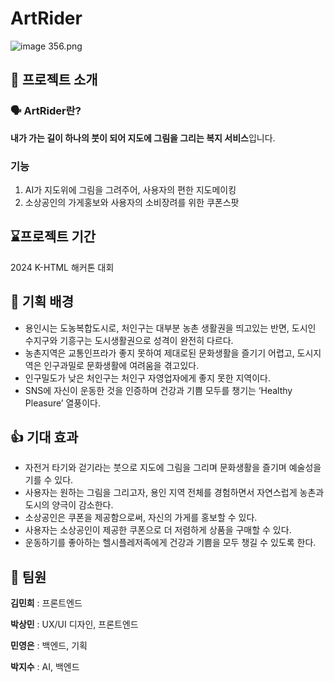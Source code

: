 # ArtRider
![image 356.png](Read%20me%20dee18298bef54a408300002ed247d923/image_356.png)

## **📖** 프로젝트 소개

### **🗣️** ArtRider란?

**내가 가는 길이 하나의 붓이 되어 지도에 그림을 그리는 복지 서비스**입니다.

### 기능

1. AI가 지도위에 그림을 그려주어, 사용자의 편한 지도메이킹
2. 소상공인의 가게홍보와 사용자의 소비장려를 위한 쿠폰스팟

## **⌛️프로젝트 기간**

2024 K-HTML 해커톤 대회

## **💭 기획 배경**

- 용인시는 도농복합도시로, 처인구는 대부분 농촌 생활권을 띄고있는 반면, 도시인 수지구와 기흥구는 도시생활권으로 성격이 완전히 다르다.
- 농촌지역은 교통인프라가 좋지 못하여 제대로된 문화생활을 즐기기 어렵고, 도시지역은 인구과밀로 문화생활에 여려움을 겪고있다.
- 인구밀도가 낮은 처인구는 처인구 자영업자에게 좋지 못한 지역이다.
- SNS에 자신이 운동한 것을 인증하며 건강과 기쁨 모두를 챙기는 ‘Healthy Pleasure’ 열풍이다.

## **👍 기대 효과**

- 자전거 타기와 걷기라는 붓으로 지도에 그림을 그리며 문화생활을 즐기며 예술성을 기를 수 있다.
- 사용자는 원하는 그림을 그리고자, 용인 지역 전체를 경험하면서 자연스럽게 농촌과 도시의 양극이 감소한다.
- 소상공인은 쿠폰을 제공함으로써, 자신의 가게를 홍보할 수 있다.
- 사용자는 소상공인이 제공한 쿠폰으로 더 저렴하게 상품을 구매할 수 있다.
- 운동하기를 좋아하는 헬시플레저족에게 건강과 기쁨을 모두 챙길 수 있도록 한다.

## **👥 팀원**

**김민희** : 프론트엔드

**박상민** : UX/UI 디자인,  프론트엔드

**민영은** : 백엔드, 기획

**박지수** : AI, 백엔드

